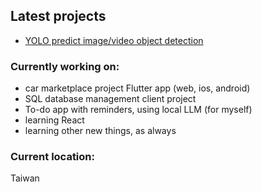 ## Latest projects
- [YOLO predict image/video object detection](https://yolo-predict-tester.vercel.app)

### Currently working on:
- car marketplace project Flutter app (web, ios, android)
- SQL database management client project
- To-do app with reminders, using local LLM (for myself)
- learning React
- learning other new things, as always

### Current location:
Taiwan

<!--
**legitlex/legitlex** is a ✨ _special_ ✨ repository because its `README.md` (this file) appears on your GitHub profile.

Here are some ideas to get you started:

- 🔭 I’m currently working on ...
- 🌱 I’m currently learning ...
- 👯 I’m looking to collaborate on ...
- 🤔 I’m looking for help with ...
- 💬 Ask me about ...
- 📫 How to reach me: ...
- ⚡ Fun fact: ...
-->
